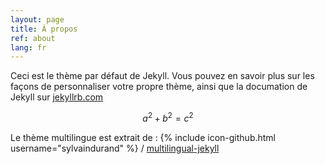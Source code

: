 ```yaml
---
layout: page
title: À propos
ref: about
lang: fr
---
```


Ceci est le thème par défaut de Jekyll. Vous pouvez en savoir plus sur les façons de personnaliser votre propre thème, ainsi que la documation de Jekyll sur [jekyllrb.com](http://jekyllrb.com/)

$$ a^2 + b^2 = c^2 $$

Le thème multilingue est extrait de :
{% include icon-github.html username="sylvaindurand" %} /
[multilingual-jekyll](https://github.com/sylvaindurand/multilingual-jekyll)
